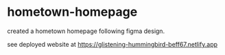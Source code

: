 # hometown-homepage
 created a hometown homepage following figma design. 
 
 see deployed website at https://glistening-hummingbird-beff67.netlify.app
